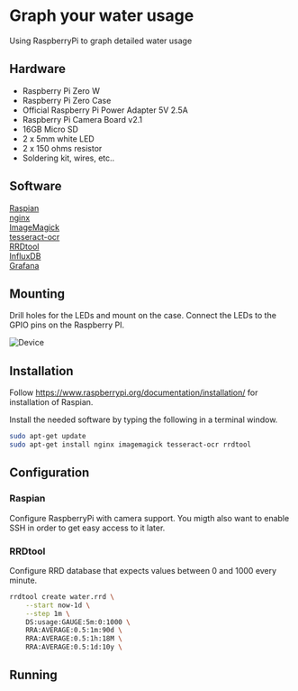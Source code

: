 # Graph your water usage

Using RaspberryPi to graph detailed water usage

## Hardware

* Raspberry Pi Zero W  
* Raspberry Pi Zero Case  
* Official Raspberry Pi Power Adapter 5V 2.5A  
* Raspberry Pi Camera Board v2.1  
* 16GB Micro SD  
* 2 x 5mm white LED  
* 2 x 150 ohms resistor  
* Soldering kit, wires, etc..  

## Software

[Raspian](https://www.raspbian.org/)  
[nginx](https://nginx.org/en/)  
[ImageMagick](https://www.imagemagick.org/)  
[tesseract-ocr](https://github.com/tesseract-ocr/)  
[RRDtool](https://oss.oetiker.ch/rrdtool/)  
[InfluxDB](https://www.influxdata.com)  
[Grafana](https://grafana.com)  

## Mounting

Drill holes for the LEDs and mount on the case. Connect the LEDs to the GPIO pins on the Raspberry PI.  

![Device](scripts/device.jpg)

## Installation

Follow https://www.raspberrypi.org/documentation/installation/ for installation of Raspian.  

Install the needed software by typing the following in a terminal window.  
```bash
sudo apt-get update
sudo apt-get install nginx imagemagick tesseract-ocr rrdtool
```

## Configuration

### Raspian

Configure RaspberryPi with camera support. You migth also want to enable SSH in order to get easy access to it later.  

### RRDtool

Configure RRD database that expects values between 0 and 1000 every minute.  

```bash
rrdtool create water.rrd \
    --start now-1d \
    --step 1m \
    DS:usage:GAUGE:5m:0:1000 \
    RRA:AVERAGE:0.5:1m:90d \
    RRA:AVERAGE:0.5:1h:18M \
    RRA:AVERAGE:0.5:1d:10y \
```

## Running
